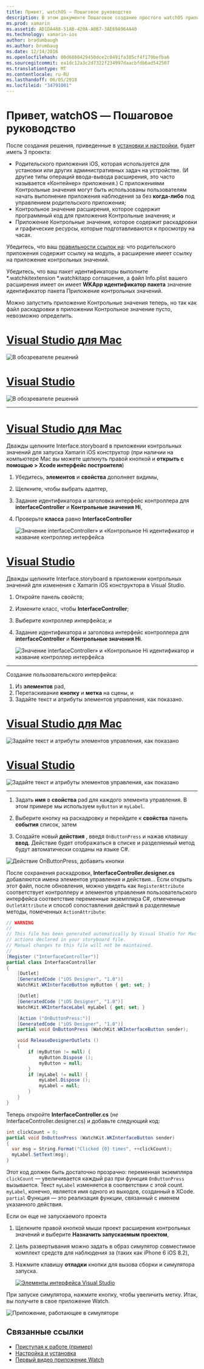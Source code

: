 ```yaml
---
title: Привет, watchOS — Пошаговое руководство
description: В этом документе Пошаговое создание простого watchOS приложения с помощью Xamarin. Он описывает, как работают в Visual Studio и Visual Studio для Mac, работать с раскадровки и реагировать на события в коде.
ms.prod: xamarin
ms.assetid: AD1DA488-51AB-420A-A0B7-3AE69A964A40
ms.technology: xamarin-ios
author: bradumbaugh
ms.author: brumbaug
ms.date: 12/14/2016
ms.openlocfilehash: 00d6080429450dce2c0491fa385cf4f179befba6
ms.sourcegitcommit: ea1dc12a3c2d7322f234997daacbfdb6ad542507
ms.translationtype: MT
ms.contentlocale: ru-RU
ms.lasthandoff: 06/05/2018
ms.locfileid: "34791001"
---
```

# <a name="hello-watchos--walkthrough"></a>Привет, watchOS — Пошаговое руководство

После создания решения, приведенные в [установки и настройки](~/ios/watchos/get-started/installation.md), будет иметь 3 проекта:

- Родительского приложения iOS, которая используется для установки или других административных задач на устройстве. (И другие типы операций ввода-вывода расширения, это часто называется «Контейнер» приложения.) С приложениями Контрольные значения могут быть использованы пользователям начать выполнение приложения наблюдения за без **когда-либо** под управлением родительского приложения;
- Контрольное значение расширения, которое содержит программный код для приложения Контрольные значения; и
- Приложение Контрольные значения, которое содержит раскадровки и графические ресурсы, которые подготавливаются к просмотру на часах.

Убедитесь, что ваш [правильности ссылок на](~/ios/watchos/get-started/project-references.md): что родительского приложения содержит ссылку на модуль, а расширение имеет ссылку на приложение контрольных значений.

Убедитесь, что ваш пакет идентификаторы выполните \*.watchkitextension \*.watchkitapp соглашение, а файл Info.plist вашего расширения имеет он имеет **WKApp идентификатор пакета** значение идентификатор пакета Приложение контрольных значений.

Можно запустить приложение Контрольные значения теперь, но так как файл раскадровки в приложении Контрольное значение пусто, невозможно определить.

# <a name="visual-studio-for-mactabvsmac"></a>[Visual Studio для Mac](#tab/vsmac)

![](hello-watch-images/projectstructure.png "В обозревателе решений")

# <a name="visual-studiotabvswin"></a>[Visual Studio](#tab/vswin)

![](hello-watch-images/vs-projectstructure.png "В обозревателе решений")

-----

# <a name="visual-studio-for-mactabvsmac"></a>[Visual Studio для Mac](#tab/vsmac)
    
Дважды щелкните Interface.storyboard в приложении контрольных значений для запуска Xamarin iOS конструктор (при наличии на компьютере Mac вы можете щелкнуть правой кнопкой и **открыть с помощью > Xcode интерфейс построителя**)


1.  Убедитесь, **элементов** и **свойства** дополняет видимы,
1.  Щелкните, чтобы выбрать адаптер,
1.  Задание идентификатора и заголовка интерфейс контроллера для **interfaceController** и **Контрольные значения Hi**,
1.  Проверьте **класса** равно **InterfaceController**

    ![](hello-watch-images/interfacecontrollerattributes.png "Значение interfaceController» и «Контрольное Hi идентификатор и название контроллер интерфейса")

# <a name="visual-studiotabvswin"></a>[Visual Studio](#tab/vswin)

Дважды щелкните Interface.storyboard в приложении контрольных значений для изменения с Xamarin iOS конструктора в Visual Studio.

1.  Откройте панель свойств;
1.  Измените класс, чтобы **InterfaceController**;
1.  Выберите контроллер интерфейса; и
1.  Задание идентификатора и заголовка интерфейс контроллера для **interfaceController** и **Контрольные значения Hi**.

    ![](hello-watch-images/vs-interfacecontrollerattributes.png "Значение interfaceController» и «Контрольное Hi идентификатор и название контроллер интерфейса")

-----


Создание пользовательского интерфейса:

1. Из **элементов** pad,
1. Перетаскивание **кнопку** и **метка** на сцены, и
1. Задайте текст и атрибуты элементов управления, как показано.

# <a name="visual-studio-for-mactabvsmac"></a>[Visual Studio для Mac](#tab/vsmac)

![](hello-watch-images/draganddrop.png "Задайте текст и атрибуты элементов управления, как показано")

# <a name="visual-studiotabvswin"></a>[Visual Studio](#tab/vswin)

![](hello-watch-images/vs-draganddrop.png "Задайте текст и атрибуты элементов управления, как показано")

-----

1. Задать **имя** в **свойства** pad для каждого элемента управления. В этом примере мы используем `myButton` и `myLabel`.

1. Выберите кнопку на раскадровку и перейдите к **свойства** панель **события** список, затем

1. Создайте новый **действия** , введя `OnButtonPress` и нажав клавишу **ввод**.
  Действие будет отображаться в списке и разделяемый метод будут автоматически созданы на языке C#.

![](hello-watch-images/buttonaction.png "Действие OnButtonPress, добавить кнопки")

После сохранения раскадровки, **InterfaceController.designer.cs** добавляются имена элементов управления и действия... Если открыть этот файл, после обновления, можно увидеть как `RegisterAttribute` соответствует контроллеру и элементов управления пользовательского интерфейса соответствие переменные экземпляра C#, отмеченные `OutletAttribute` и способ сопоставления действий в разделяемые методы, помеченных `ActionAttribute`:

```csharp
// WARNING
//
// This file has been generated automatically by Visual Studio for Mac from the outlets and
// actions declared in your storyboard file.
// Manual changes to this file will not be maintained.
//
[Register ("InterfaceController")]
partial class InterfaceController
{
    [Outlet]
    [GeneratedCode ("iOS Designer", "1.0")]
    WatchKit.WKInterfaceButton myButton { get; set; }

    [Outlet]
    [GeneratedCode ("iOS Designer", "1.0")]
    WatchKit.WKInterfaceLabel myLabel { get; set; }

    [Action ("OnButtonPress:")]
    [GeneratedCode ("iOS Designer", "1.0")]
    partial void OnButtonPress (WatchKit.WKInterfaceButton sender);

    void ReleaseDesignerOutlets ()
    {
        if (myButton != null) {
            myButton.Dispose ();
            myButton = null;
        }
        if (myLabel != null) {
            myLabel.Dispose ();
            myLabel = null;
        }
    }
}
```

Теперь откройте **InterfaceController.cs** (*не* InterfaceController.designer.cs) и добавьте следующий код:

```csharp
int clickCount = 0;
partial void OnButtonPress (WatchKit.WKInterfaceButton sender)
{
  var msg = String.Format("Clicked {0} times", ++clickCount);
  myLabel.SetText(msg);
}
```

Этот код должен быть достаточно прозрачно: переменная экземпляра `clickCount` — увеличивается каждый раз при функция `OnButtonPress` вызывается. Текст `myLabel` изменяется в соответствии с этой count. `myLabel`, конечно, является имя одного из выходов, созданный в XCode. `partial` Функция — это реализация функции, связанный с именем указанного действия.

Если он еще не запускаемого проекта

1. Щелкните правой кнопкой мыши проект расширения контрольных значений и выберите **Назначить запускаемым проектом**,

1. Цель развертывания можно задать в образ симулятор совместимое комплект средств для наблюдения за (таких как iPhone 6 iOS 8.2),

1. Нажмите клавишу **отладки** кнопки для вызова сборки и симулятора запуска.

    [![](hello-watch-images/readytodebug-sml.png "Элементы интерфейса Visual Studio")](hello-watch-images/readytodebug.png#lightbox)

При запуске симулятора, нажмите кнопку, чтобы увеличить метку.
Итак, вы получите в свое приложение Watch.

![](hello-watch-images/running.png "Приложение, работающее в симуляторе")


## <a name="related-links"></a>Связанные ссылки

- [Приступая к работе (пример)](https://developer.xamarin.com/samples/monotouch/WatchKit/GettingStarted/)
- [Настройка и установка](~/ios/watchos/get-started/installation.md)
- [Первый видео приложение Watch](http://blog.xamarin.com/your-first-watch-kit-app/)
